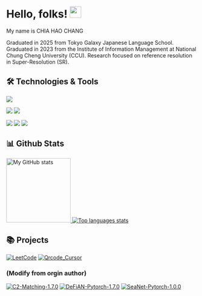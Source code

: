 # Hello, folks! <img src="https://raw.githubusercontent.com/MartinHeinz/MartinHeinz/master/wave.gif" width="30px" height="30px">

My name is CHIA HAO CHANG 

Graduated in 2025 from Tokyo Galaxy Japanese Language School.
Graduated in 2023 from the Institute of Information Management at National Chung Cheng University (CCU).
Research focused on reference resolution in Super-Resolution (SR).

## 🛠️ Technologies & Tools
![](https://img.shields.io/badge/OS-Linux-informational?style=flat&logo=linux&logoColor=white&color=2bbc8a)

![](https://img.shields.io/badge/Code-Python-informational?style=flat&logo=python&logoColor=white&color=2bbc8a)
![](https://img.shields.io/badge/Code-PHP-informational?style=flat&logo=PHP&logoColor=white&color=2bbc8a)

![](https://img.shields.io/badge/Tools-Docker-informational?style=flat&logo=docker&logoColor=white&color=2bbc8a)
![](https://img.shields.io/badge/Tools-Kubernetes-informational?style=flat&logo=Kubernetes&logoColor=white&color=2bbc8a)
![](https://img.shields.io/badge/Tools-MySQL-informational?style=flat&logo=MySQL&logoColor=white&color=2bbc8a)

## 📊 Github Stats
<!-- [![Top Langs](https://github-readme-stats.vercel.app/api/top-langs/?username=mile-chang&langs_count=8&theme=vue-dark)](https://github.com/mile-chang) -->
<!-- 
![mile-chang's GitHub stats](https://github-readme-stats.vercel.app/api?username=mile-chang&show_icons=true&theme=vue-dark)
[![Top Langs](https://github-readme-stats.vercel.app/api/top-langs/?username=mile-chang&layout=compact&theme=vue-dark)](https://github.com/mile-chang/github-readme-stats)
-->
<div>
  <a href="https://github.com/mile-chang">
    <img height="170" alt="My GitHub stats" src="https://github-readme-stats-steel-omega.vercel.app/api?username=mile-chang&show_icons=true&theme=vue-dark" />
  </a>
  <a href="https://github.com/mile-chang">
    <img alt="Top languages stats" src="https://github-readme-stats-steel-omega.vercel.app/api/top-langs/?username=mile-chang&layout=compact&icon_color=2d77dc&theme=vue-dark" />
  </a>
</div>

## 📚 Projects 
[![LeetCode](https://github-readme-stats.vercel.app/api/pin/?username=mile-chang&repo=LeetCode_Practice&theme=material-palenight)](https://github.com/mile-chang/leetcode)
[![Qrcode_Cursor](https://github-readme-stats.vercel.app/api/pin/?username=mile-chang&repo=Qrcode_Cursor&theme=material-palenight)](https://github.com/mile-chang/Qrcode_Cursor)
### (Modify from orgin author)
[![C2-Matching-1.7.0](https://github-readme-stats.vercel.app/api/pin/?username=mile-chang&repo=C2-Matching-1.7.0&theme=material-palenight)](https://github.com/mile-chang/C2-Matching-1.7.0)
[![DeFiAN-Pytorch-1.7.0](https://github-readme-stats.vercel.app/api/pin/?username=mile-chang&repo=DeFiAN-Pytorch-1.7.0&theme=material-palenight)](https://github.com/mile-chang/DeFiAN-Pytorch-1.7.0)
[![SeaNet-Pytorch-1.0.0](https://github-readme-stats.vercel.app/api/pin/?username=mile-chang&repo=SeaNet-Pytorch-1.0.0&theme=material-palenight)](https://github.com/mile-chang/SeaNet-Pytorch-1.0.0)

<!--
**mile-chang/mile-chang** is a ✨ _special_ ✨ repository because its `README.md` (this file) appears on your GitHub profile.

Here are some ideas to get you started:

- 🔭 I’m currently working on ...
- 🌱 I’m currently learning ...
- 👯 I’m looking to collaborate on ...
- 🤔 I’m looking for help with ...
- 💬 Ask me about ...
- 📫 How to reach me: ...
- 😄 Pronouns: ...
- ⚡ Fun fact: ...
-->
